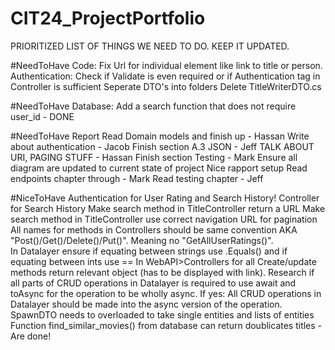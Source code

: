 # CIT24_ProjectPortfolio
PRIORITIZED LIST OF THINGS WE NEED TO DO. 
KEEP IT UPDATED.

#NeedToHave Code:
Fix Url for individual element like link to title or person.
Authentication: Check if Validate is even required or if Authentication tag in Controller is sufficient
Seperate DTO's into folders
Delete TitleWriterDTO.cs




#NeedToHave Database:
Add a search function that does not require user_id - DONE


#NeedToHave Report
Read Domain models and finish up - Hassan
Write about authentication - Jacob
Finish section A.3 JSON - Jeff
TALK ABOUT URI, PAGING STUFF - Hassan
Finish section Testing - Mark
Ensure all diagram are updated to current state of project
Nice rapport setup
Read endpoints chapter through - Mark
Read testing chapter - Jeff


#NiceToHave
Authentication for User Rating and Search History!
Controller for Search History
Make search method in TitleController return a URL
Make search method in TitleController use correct navigation URL for pagination
All names for methods in Controllers should be same convention AKA "Post()/Get()/Delete()/Put()". Meaning no "GetAllUserRatings()".  
In Datalayer ensure if equating between strings use .Equals() and if equating between ints use ==
In WebAPI>Controllers for all Create/update methods return relevant object (has to be displayed with link).
Research if all parts of CRUD operations in Datalayer is required to use await and toAsync for the operation to be wholly async. 
If yes: All CRUD operations in Datalayer should be made into the async version of the operation.
SpawnDTO needs to overloaded to take single entities and lists of entities
Function find_similar_movies() from database can return doublicates titles - Are done!


